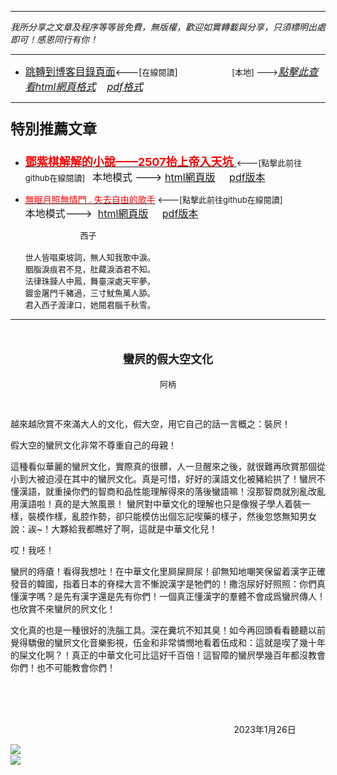 ***
*我所分享之文章及程序等等皆免費，無版權，歡迎如實轉載與分享，只須標明出處即可！感恩同行有你！* 
****
- [<font size=3>跳轉到博客目錄頁面</font>](../../tableOfContent.md)<---[<font size=2>在線閱讀</font>]&nbsp;&nbsp; &nbsp; &nbsp; &nbsp; &nbsp; &nbsp; &nbsp; &nbsp; &nbsp;&nbsp; &nbsp;  <font size=2> [本地] ---></font><font size=3>[*_點擊此查看html網頁格式_*](../../tableOfContent.html)&nbsp; &nbsp; [*_pdf格式_*](../../tableOfContent.md.pdf)</font>
****

### <p style="font-size: 23px; font-weight:900;">特別推薦文章</p>

- [<font size=4 color=red>**鄧紫棋解解的小說——2507抬上帝入天坑** </font>](https://github.com/brianwchh/worldofheart/blob/main/md_and_html/鄧紫棋解解的小說——2507抬上帝入天坑.md)<font size=2><---[點擊此前往github在線閱讀]</font>&nbsp;&nbsp;  <font size=3>本地模式 --->&nbsp;[html網頁版](../../md_and_html/鄧紫棋解解的小說——2507抬上帝入天坑.html) &nbsp;&nbsp;&nbsp; [pdf版本](../../md_and_html/鄧紫棋解解的小說——2507抬上帝入天坑.md.pdf) </font>  

- [<font color=red>無眠月照無情門 . 失去自由的歌手</font>](https://github.com/brianwchh/worldofheart/blob/main/md_and_html/%E7%84%A1%E7%9C%A0%E6%9C%88%E7%85%A7%E7%84%A1%E6%83%85%E9%96%80.md)<font size=2> <---[點擊此前往github在線閱讀]</font> &nbsp;&nbsp;&nbsp;&nbsp;&nbsp;&nbsp;&nbsp;&nbsp;&nbsp;&nbsp;&nbsp;&nbsp;&nbsp;&nbsp;&nbsp; <font size=3>本地模式---> &nbsp;[html網頁版](../../md_and_html/無眠月照無情門.html) &nbsp;&nbsp;&nbsp; [pdf版本](../../md_and_html/無眠月照無情門.md.pdf) </font>

    <p><font size=2>&nbsp; &nbsp; &nbsp; &nbsp; &nbsp; &nbsp; &nbsp; &nbsp; &nbsp; &nbsp; &nbsp; &nbsp; 西子</br></br>世人皆唱東坡詞，無人知我歌中淚。</br>胭脂淚痕君不見，肚藏淚酒君不知。</br>法律珠鍊人中鳳，舞臺深處天牢夢。</br>鍍金屠門千豬過，三寸魷魚萬人舔。</br>君入西子渡津口，她閱君腦千秋雪。</font></p>
    

****

</br>

****<p align="center" style="font-size: large;">蠻屄的假大空文化</p>****

<p align="center" style="font-size: small;">阿柄</p>

</br>


<div align="left">
<p >
越來越欣賞不來滿大人的文化，假大空，用它自己的話一言概之：裝屄！   </p>
<p >假大空的蠻屄文化非常不尊重自己的母親！ </p>
<p >這種看似華麗的蠻屄文化，實際真的很髒，人一旦醒來之後，就很難再欣賞那個從小到大被迫浸在其中的蠻屄文化。真是可惜，好好的漢語文化被豬給拱了！蠻屄不懂漢語，就重操你們的智商和品性能理解得來的落後蠻語嘛！沒那智商就別亂改亂用漢語啦！真的是大煞風景！
蠻屄對中華文化的理解也只是像猴子學人着裝一樣，裝模作樣，亂腔作勢，卻只能模仿出個忘記喫藥的樣子，然後忽悠無知男女說：誒~！大夥給我都瞧好了啊，這就是中華文化兒！</p>
<p >哎！我呸！</p>
<p >蠻屄的痔瘡！看得我想吐！在中華文化里屙屎屙尿！卻無知地嘲笑保留着漢字正確發音的韓國，指着日本的脊樑大言不慚說漢字是牠們的！撒泡尿好好照照：你們真懂漢字嗎？是先有漢字還是先有你們！一個真正懂漢字的羣體不會成爲蠻屄傳人！也欣賞不來蠻屄的屄文化！</p>
<p >文化真的也是一種很好的洗腦工具。深在糞坑不知其臭！如今再回頭看看聽聽以前覺得驕傲的蠻屄文化音樂影視，伍金和非常憐憫地看着伍成和：這就是喫了幾十年的屎文化啊？！真正的中華文化可比這好千百倍！這智障的蠻屄學幾百年都沒教會你們！也不可能教會你們！</p>

</p>

</br>
</br>

</br>




<p align="right"> 2023年1月26日 &nbsp;&nbsp;&nbsp;&nbsp;&nbsp;&nbsp;&nbsp;&nbsp;&nbsp;&nbsp;&nbsp; </p>
</div>


<!-- image area, flex to make it center,it may not work for github, for html and pdf rendering only -->
<div align="center" style="page-break-inside: avoid; margin-top:1px; margin-bottom:1px;"> <!-- pictureWrapper_div add this only to make the bendan github understand -->
  <div class="ImageWrapperFlex" >
   <div class="FlexSide"  ></div>
   <image class="FlexImage"   src='./images/jzy.jpg'/>
   <div class="FlexSide" ></div>
  </div>
  <p align="center" style="margin:0px;">   </p> 
</div> <!-- end pictureWrapper_div -->

<!-- image area, flex to make it center,it may not work for github, for html and pdf rendering only -->
<div align="center" style="page-break-inside: avoid; margin-top:1px; margin-bottom:1px;"> <!-- pictureWrapper_div add this only to make the bendan github understand -->
  <div class="ImageWrapperFlex" >
   <div class="FlexSide"  ></div>
   <image class="FlexImage"   src='../images/bubble.png'/>
   <div class="FlexSide" ></div>
  </div>
  <p align="center" style="margin:0px;">   </p> 
</div> <!-- end pictureWrapper_div -->

</br>
</br>

<style>

.ImageWrapperFlex {
    display: flex; 
    flex-direction: row; 
    margin-top: 1px; 
    margin-bottom: 1px;

    width: 100% ;
}

.FlexSide {
    flex-basis: 0px ;
    flex:1;

}



/* large device screen 設置熒幕顯示圖片大小（電腦等大型屏幕）*/
@media only screen and (min-width: 600px) {

    .FlexImage {
        flex-basis: 600px ;
        flex:0;    
        height:auto; 
        max-width: 600px;
        min-width: 600px;
     
    }

}

 /* small device screen 設置熒幕顯示圖片大小（平板手機等屏幕）*/
@media only screen and (max-width: 600px) {
    
    .FlexImage {
        flex-basis: 600px ;
        flex:1;
        height:auto; 
     
    }

}

/* style for print !important 設置打印圖片大小*/
@media print {

    .FlexImage {
        flex-basis: 400px ;
        flex:0;    
        height:auto; 
        max-width: 400px;
        min-width: 400px;
     
    }
}


</style>